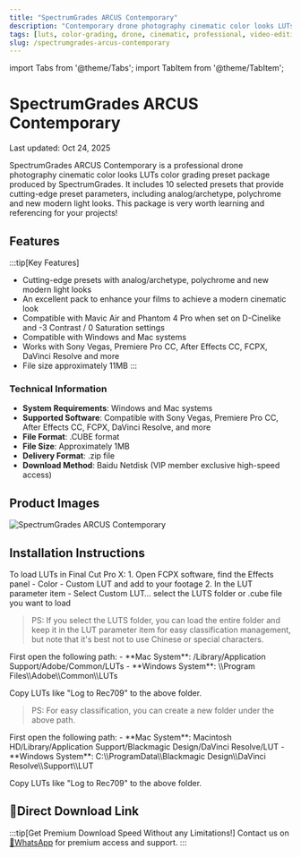 ```yaml
---
title: "SpectrumGrades ARCUS Contemporary"
description: "Contemporary drone photography cinematic color looks LUTs presets for professional video editing"
tags: [luts, color-grading, drone, cinematic, professional, video-editing]
slug: /spectrumgrades-arcus-contemporary
---
```


import Tabs from '@theme/Tabs';
import TabItem from '@theme/TabItem';

# SpectrumGrades ARCUS Contemporary

<time datetime="2025-10-24">Last updated: Oct 24, 2025</time>

SpectrumGrades ARCUS Contemporary is a professional drone photography cinematic color looks LUTs color grading preset package produced by SpectrumGrades. It includes 10 selected presets that provide cutting-edge preset parameters, including analog/archetype, polychrome and new modern light looks. This package is very worth learning and referencing for your projects!

## Features

:::tip[Key Features]
- Cutting-edge presets with analog/archetype, polychrome and new modern light looks
- An excellent pack to enhance your films to achieve a modern cinematic look
- Compatible with Mavic Air and Phantom 4 Pro when set on D-Cinelike and -3 Contrast / 0 Saturation settings
- Compatible with Windows and Mac systems
- Works with Sony Vegas, Premiere Pro CC, After Effects CC, FCPX, DaVinci Resolve and more
- File size approximately 11MB
:::

### Technical Information

- **System Requirements**: Windows and Mac systems
- **Supported Software**: Compatible with Sony Vegas, Premiere Pro CC, After Effects CC, FCPX, DaVinci Resolve, and more
- **File Format**: .CUBE format
- **File Size**: Approximately 1MB
- **Delivery Format**: .zip file
- **Download Method**: Baidu Netdisk (VIP member exclusive high-speed access)

## Product Images

![SpectrumGrades ARCUS Contemporary](https://www.vfx123.com/wp-content/uploads/2025/04/1745392440-df8484211bc3a5a.png)

## Installation Instructions

<Tabs>
<TabItem value="fcpx" label="Final Cut Pro X">
To load LUTs in Final Cut Pro X:
1. Open FCPX software, find the Effects panel - Color - Custom LUT and add to your footage
2. In the LUT parameter item - Select Custom LUT… select the LUTS folder or .cube file you want to load

> PS: If you select the LUTS folder, you can load the entire folder and keep it in the LUT parameter item for easy classification management, but note that it's best not to use Chinese or special characters.
</TabItem>

<TabItem value="premiere" label="Premiere Pro">
First open the following path:
- **Mac System**: /Library/Application Support/Adobe/Common/LUTs
- **Windows System**: \\Program Files\\Adobe\\Common\\LUTs

Copy LUTs like "Log to Rec709" to the above folder.

> PS: For easy classification, you can create a new folder under the above path.
</TabItem>

<TabItem value="resolve" label="DaVinci Resolve">
First open the following path:
- **Mac System**: Macintosh HD/Library/Application Support/Blackmagic Design/DaVinci Resolve/LUT
- **Windows System**: C:\\ProgramData\\Blackmagic Design\\DaVinci Resolve\\Support\\LUT

Copy LUTs like "Log to Rec709" to the above folder.

</TabItem>
</Tabs>

## 🚀Direct Download Link

:::tip[Get Premium Download Speed Without any Limitations!]
Contact us on [💬WhatsApp](https://wa.me/+8613237610083) for premium  access and support.
:::
